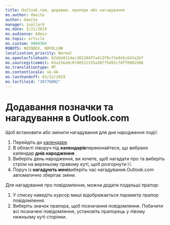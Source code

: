 ```yaml
---
title: Outlook.com, додавши, прапори або нагадування
ms.author: daeite
author: daeite
manager: joallard
ms.date: 3/21/2019
ms.audience: Admin
ms.topic: article
ms.custom: 9000304
ROBOTS: NOINDEX, NOFOLLOW
localization_priority: Normal
ms.openlocfilehash: 62dda911dac38220df7a413f9cf3e042c643a2bf
ms.sourcegitcommit: 03a156a9c9740521155a30775492c7dff0982588
ms.translationtype: MT
ms.contentlocale: uk-UA
ms.lasthandoff: 03/22/2019
ms.locfileid: "30776802"
---
```

# <a name="adding-flags-and-reminders-in-outlookcom"></a>Додавання позначки та нагадування в Outlook.com

Щоб встановити або змінити нагадування для дня народження події:

1. Перейдіть до [календаря](https://outlook.live.com/calendar/).
1. В області ліворуч під **календарів**переконайтеся, що вибрано календар **днів народження** .
1. Виберіть день народження, ви хочете, щоб нагадати про та виберіть стріли на верхньому правому куті, щоб розгорнути її.
1. Поруч із **нагадують мені**виберіть час нагадування.Outlook.com автоматично зберігає зміни.

Для нагадування про повідомлення, можна додати подальші прапор:

1. У списку наведіть курсор миші відображається параметр прапор повідомлення.
1. Виберіть значок прапора, щоб позначання повідомлення. Побачити всі позначені повідомлення, установіть прапорець у лівому нижньому куті сторінки.
